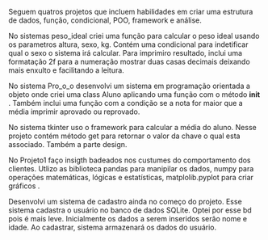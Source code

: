 Seguem quatros projetos que incluem habilidades em criar uma estrutura de dados, função, condicional, POO, framework e análise.

No sistemas peso_ideal  criei uma função para calcular o peso ideal usando os parametros altura, sexo, kg.
Contém uma condicional para indetificar qual o sexo o sistema irá calcular. 
Para imprimiro resultado, inclui uma formatação 2f para a numeração mostrar duas casas decimais deixando mais enxulto e facilitando a leitura.

No sistema Pro_o_o desenvolvi um sistema em programação orientada a objeto onde  criei uma class Aluno aplicando uma  função com o método __init__ . 
Também inclui uma função com a condição se a nota for maior que a média imprimir aprovado ou reprovado.

No sistema tkinter uso o framework para calcular a média do aluno. 
Nesse projeto contém método get para retornar o valor da chave o qual esta associado. Também a parte design.

No Projeto1 faço insigth badeados nos custumes do comportamento dos clientes. 
Utlizo as biblioteca pandas para manipilar os dados, numpy para operações matemáticas, lógicas e estatísticas, matplolib.pyplot para criar gráficos .

Desenvolvi um sistema de cadastro ainda no começo do projeto. Esse sistema cadastra o usuário no banco de dados SQLite. Optei por esse bd pois é mais leve. Inicialmente os dados a serem inseridos serão nome e idade. Ao cadastrar, sistema armazenará os dados do usuário.
